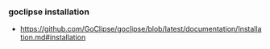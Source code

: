### goclipse installation

- https://github.com/GoClipse/goclipse/blob/latest/documentation/Installation.md#installation
